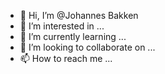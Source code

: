 - 👋 Hi, I’m @Johannes Bakken
- 👀 I’m interested in ...
- 🌱 I’m currently learning ...
- 💞️ I’m looking to collaborate on ...
- 📫 How to reach me ...

<!---
johaxnez/johaxnez is a ✨ special ✨ repository because its `README.md` (this file) appears on your GitHub profile.
You can click the Preview link to take a look at your changes.
--->
